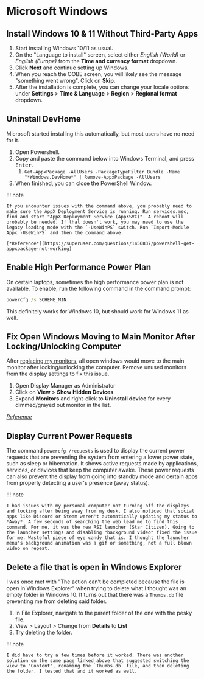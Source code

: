 # Microsoft Windows

## Install Windows 10 & 11 Without Third-Party Apps

1. Start installing Windows 10/11 as usual.
2. On the "Language to install" screen, select either *English (World)* or *English (Europe)* from the **Time and currency format** dropdown.
3. Click **Next** and continue setting up Windows.
4. When you reach the OOBE screen, you will likely see the message "something went wrong". Click on **Skip**.
5. After the installation is complete, you can change your locale options under **Settings** > **Time & Language** > **Region** > **Regional format** dropdown.

## Uninstall DevHome

Microsoft started installing this automatically, but most users have no need for it.

1. Open Powershell.
2. Copy and paste the command below into Windows Terminal, and press <kbd>Enter</kbd>.
    1. `Get-AppxPackage -AllUsers -PackageTypeFilter Bundle -Name "*Windows.DevHome*" | Remove-AppxPackage -AllUsers`
3. When finished, you can close the PowerShell Window.

!!! note

    If you encounter issues with the command above, you probably need to make sure the AppX Deployment Service is running. Run services.msc, find and start "AppX Deployment Service (AppXSVC)". A reboot will probably be needed. If that doesn't work, you may need to use the legacy loading mode with the `-UseWinPS` switch. Run `Import-Module Appx -UseWinPS` and then the command above.

    [*Reference*](https://superuser.com/questions/1456837/powershell-get-appxpackage-not-working)

## Enable High Performance Power Plan

On certain laptops, sometimes the high performance power plan is not available. To enable, run the following command in the command prompt:

```cmd
powercfg /s SCHEME_MIN
```

This definitely works for Windows 10, but should work for Windows 11 as well.

## Fix Open Windows Moving to Main Monitor After Locking/Unlocking Computer

After [replacing my monitors](../../../notes/2024.md#11112024-1556), all open windows would move to the main monitor after locking/unlocking the computer. Remove unused monitors from the display settings to fix this issue.

1. Open Display Manager as Administrator
2. Click on **View** > **Show Hidden Devices**
3. Expand **Monitors** and right-click to **Uninstall device** for every dimmed/grayed out monitor in the list.

[*Reference*](https://trycatch.dev/2020/09/05/fixing-windows-moving-and-resizing-your-windows-after-sleep)

## Display Current Power Requests

The command `powercfg /requests` is used to display the current power requests that are preventing the system from entering a lower power state, such as sleep or hibernation. It shows active requests made by applications, services, or devices that keep the computer awake. These power requests can also prevent the display from going into standby mode and certain apps from properly detecting a user's presence (away status).

!!! note

    I had issues with my personal computer not turning off the displays and locking after being away from my desk. I also noticed that social apps like Discord or Steam weren't automatically updating my status to *Away*. A few seconds of searching the web lead me to find this command. For me, it was the new RSI launcher (Star Citizen). Going to the launcher settings and disabling "background video" fixed the issue for me. Wasteful piece of eye candy that is. I thought the launcher menu's background animation was a gif or something, not a full blown video on repeat.

## Delete a file that is open in Windows Explorer

I was once met with "The action can’t be completed because the file is open in Windows Explorer" when trying to delete what I thought was an empty folder in Windows 10. It turns out that there was a `Thumbs.db` file preventing me from deleting said folder.

1. In File Explorer, navigate to the parent folder of the one with the pesky file.
2. View > Layout > Change from **Details** to **List** 
3. Try deleting the folder.

!!! note

    I did have to try a few times before it worked. There was another solution on the same page linked above that suggested switching the view to "Content", renaming the `Thumbs.db` file, and then deleting the folder. I tested that and it worked as well.
